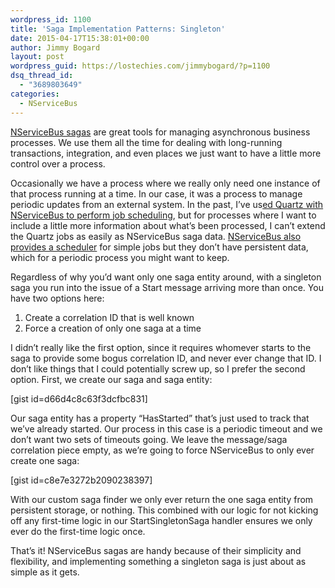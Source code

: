 ```yaml
---
wordpress_id: 1100
title: 'Saga Implementation Patterns: Singleton'
date: 2015-04-17T15:38:01+00:00
author: Jimmy Bogard
layout: post
wordpress_guid: https://lostechies.com/jimmybogard/?p=1100
dsq_thread_id:
  - "3689803649"
categories:
  - NServiceBus
---
```

[NServiceBus sagas](http://docs.particular.net/nservicebus/sagas/) are great tools for managing asynchronous business processes. We use them all the time for dealing with long-running transactions, integration, and even places we just want to have a little more control over a process.

Occasionally we have a process where we really only need one instance of that process running at a time. In our case, it was a process to manage periodic updates from an external system. In the past, I&#8217;ve us[ed Quartz with NServiceBus to perform job scheduling](https://lostechies.com/jimmybogard/2012/08/13/reliable-job-scheduling-with-nservicebus-and-quartz-net/), but for processes where I want to include a little more information about what&#8217;s been processed, I can&#8217;t extend the Quartz jobs as easily as NServiceBus saga data. [NServiceBus also provides a scheduler](http://docs.particular.net/nservicebus/scheduling/) for simple jobs but they don&#8217;t have persistent data, which for a periodic process you might want to keep.

Regardless of why you&#8217;d want only one saga entity around, with a singleton saga you run into the issue of a Start message arriving more than once. You have two options here:

  1. Create a correlation ID that is well known
  2. Force a creation of only one saga at a time

I didn&#8217;t really like the first option, since it requires whomever starts to the saga to provide some bogus correlation ID, and never ever change that ID. I don&#8217;t like things that I could potentially screw up, so I prefer the second option. First, we create our saga and saga entity:

[gist id=d66d4c8c63f3dcfbc831]

Our saga entity has a property &#8220;HasStarted&#8221; that&#8217;s just used to track that we&#8217;ve already started. Our process in this case is a periodic timeout and we don&#8217;t want two sets of timeouts going. We leave the message/saga correlation piece empty, as we&#8217;re going to force NServiceBus to only ever create one saga:

[gist id=c8e7e3272b2090238397]

With our custom saga finder we only ever return the one saga entity from persistent storage, or nothing. This combined with our logic for not kicking off any first-time logic in our StartSingletonSaga handler ensures we only ever do the first-time logic once.

That&#8217;s it! NServiceBus sagas are handy because of their simplicity and flexibility, and implementing something a singleton saga is just about as simple as it gets.